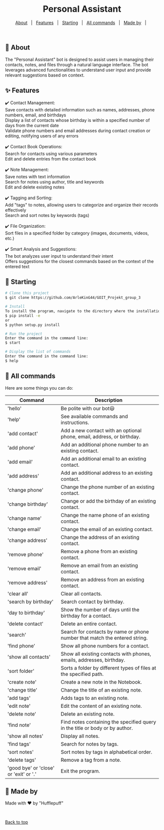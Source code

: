<h1 align="center">Personal Assistant</h1>

<p align="center">
  <a href="#dart-about">About</a> &#xa0; | &#xa0; 
  <a href="#sparkles-features">Features</a> &#xa0; | &#xa0;
  <a href="#checkered_flag-starting">Starting</a> &#xa0; | &#xa0;
  <a href="#checkered_flag-starting">All commands</a> &#xa0; | &#xa0;
  <a href="#memo-license">Made by</a> &#xa0; | &#xa0;
  

</p>

<br>

## :dart: About ##

The "Personal Assistant" bot is designed to assist users in managing their contacts, notes, and files through a natural language interface. The bot leverages advanced functionalities to understand user input and provide relevant suggestions based on context.

## :sparkles: Features


:heavy_check_mark: Contact Management:\
Save contacts with detailed information such as names, addresses, phone numbers, email, and birthdays\
Display a list of contacts whose birthday is within a specified number of days from the current date\
Validate phone numbers and email addresses during contact creation or editing, notifying users of any errors\
\
:heavy_check_mark: Contact Book Operations:\
Search for contacts using various parameters\
Edit and delete entries from the contact book\
\
:heavy_check_mark: Note Management:\
Save notes with text information\
Search for notes using author, title and keywords\
Edit and delete existing notes\
\
:heavy_check_mark: Tagging and Sorting:\
Add "tags" to notes, allowing users to categorize and organize their records effectively\
Search and sort notes by keywords (tags)\
\
:heavy_check_mark: File Organization:\
Sort files in a specified folder by category (images, documents, videos, etc.)\
\
:heavy_check_mark: Smart Analysis and Suggestions:\
The bot analyzes user input to understand their intent\
Offers suggestions for the closest commands based on the context of the entered text

## :checkered_flag: Starting

```bash
# Clone this project
$ git clone https://github.com/ArleKinG44/GOIT_Projekt_group_3

# Install 
To install the program, navigate to the directory where the installation package is located and enter in the command line:
$ pip install -e 
or
$ python setup.py install

# Run the project
Enter the command in the command line:
$ start

# Display the list of commands
Enter the command in the command line:
$ help
```
## :memo: All commands
Here are some things you can do:

| Command                  | Description                               |
|--------------------------|--------------------------------------------------------|
| 'hello'                  | Be polite with our bot:smiley:                              |
| 'help'                   | See available commands and instructions.              |
| 'add contact'            | Add a new contact with an optional phone, email, address, or birthday. |
| 'add phone'              | Add an additional phone number to an existing contact. |
| 'add email'              | Add an additional email to an existing contact.        |
| 'add address'            | Add an additional address to an existing contact.      |
| 'change phone'           | Change the phone number of an existing contact.        |
| 'change birthday'        | Change or add the birthday of an existing contact.     |
| 'change name'            | Change the name phone of an existing contact.          |
| 'change email'           | Change the email of an existing contact.               |
| 'change address'         | Change the address of an existing contact.             |
| 'remove phone'           | Remove a phone from an existing contact.               |
| 'remove email'           | Remove an email from an existing contact.              |
| 'remove address'         | Remove an address from an existing contact.            |
| 'clear all'              | Clear all contacts.                                    |
| 'search by birthday'     | Search contact by birthday.                            |
| 'day to birthday'        | Show the number of days until the birthday for a contact. |
| 'delete contact'         | Delete an entire contact.                              |
| 'search'                 | Search for contacts by name or phone number that match the entered string. |
| 'find phone'             | Show all phone numbers for a contact.                 |
| 'show all contacts'      | Show all existing contacts with phones, emails, addresses, birthday. |
| 'sort folder'            | Sorts a folder by different types of files at the specified path. |
| 'create note'            | Create a new note in the Notebook.                     |
| 'change title'           | Change the title of an existing note.                  |
| 'add tags'               | Adds tags to an existing note.                         |
| 'edit note'              | Edit the content of an existing note.                 |
| 'delete note'            | Delete an existing note.                               |
| 'find note'              | Find notes containing the specified query in the title or body or by author. |
| 'show all notes'         | Display all notes.                                    |
| 'find tags'              | Search for notes by tags.                              |
| 'sort notes'             | Sort notes by tags in alphabetical order.             |
| 'delete tags'            | Remove a tag from a note.                              |
| 'good bye' or 'close' or 'exit' or '.' | Exit the program.                                     |


    
## :memo: Made by

Made with :heart: by "Hufflepuff"

&#xa0;

<a href="#top">Back to top</a>
